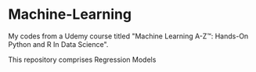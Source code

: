 # Machine-Learning
My codes from a Udemy course titled "Machine Learning A-Z™: Hands-On Python and R In Data Science".

This repository comprises Regression Models

